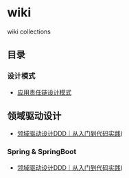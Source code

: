 # wiki
wiki collections 

## 目录


### 设计模式

- [应用责任链设计模式](微信公众号文章/设计模式实战/代码多版改造，应用责任链设计模式.pdf)

## 领域驱动设计

- [领域驱动设计DDD｜从入门到代码实践](微信公众号文章/领域驱动设计/领域驱动设计DDD｜从入门到代码实践.pdf))

### Spring & SpringBoot 
- [领域驱动设计DDD｜从入门到代码实践](微信公众号文章/spring技巧/如何让你的bean在其他bean之前完成加载.pdf))



